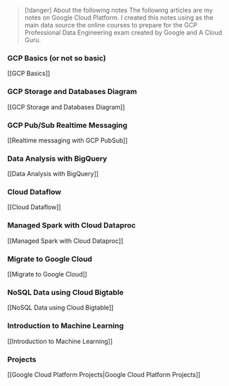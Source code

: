 > [!danger] About the following notes
> The following articles are my notes on Google Cloud Platform. I created this notes using as the main data source the online courses to prepare for the GCP Professional Data Engineering exam created by Google and A Cloud Guru.
### GCP Basics (or not so basic)

[[GCP Basics]]

### GCP Storage and Databases Diagram

[[GCP Storage and Databases Diagram]]


### GCP Pub/Sub Realtime Messaging

[[Realtime messaging with GCP PubSub]]

### Data Analysis with BigQuery
[[Data Analysis with BigQuery]]

### Cloud Dataflow

[[Cloud Dataflow]]

### Managed Spark with Cloud Dataproc
[[Managed Spark with Cloud Dataproc]]

### Migrate to Google Cloud
[[Migrate to Google Cloud]]

### NoSQL Data using Cloud Bigtable
[[NoSQL Data using Cloud Bigtable]]

### Introduction to Machine Learning
[[Introduction to Machine Learning]]

### Projects
[[Google Cloud Platform Projects|Google Cloud Platform Projects]]
